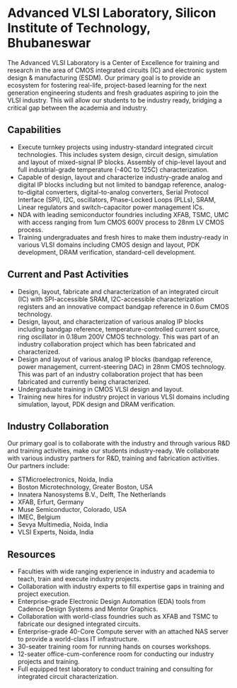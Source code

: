 # Advanced VLSI Laboratory, Silicon Institute of Technology, Bhubaneswar 

The Advanced VLSI Laboratory is a Center of Excellence for training and research in the area of CMOS integrated circuits (IC) and electronic system design & manufacturing (ESDM). Our primary goal is to provide an ecosystem for fostering real-life, project-based learning for the next generation engineering students and fresh graduates aspiring to join the VLSI industry. This will allow our students to be industry ready, bridging a critical gap between the academia and industry.

## Capabilities

- Execute turnkey projects using industry-standard integrated circuit technologies. This includes system design, circuit design, simulation and layout of mixed-signal IP blocks. Assembly of chip-level layout and full industrial-grade temperature (-40C to 125C) characterization.
- Capable of design, layout and characterize industry-grade analog and digital IP blocks including but not limited to bandgap reference, analog-to-digital converters, digital-to-analog converters, Serial Protocol Interface (SPI), I2C, oscillators, Phase-Locked Loops (PLLs), SRAM, Linear regulators and switch-capacitor power management ICs.
- NDA with leading semiconductor foundries including XFAB, TSMC, UMC with access ranging from 1um CMOS 600V process to 28nm LV CMOS process. 
- Training undergraduates and fresh hires to make them industry-ready in various VLSI domains including CMOS design and layout, PDK development, DRAM verification, standard-cell development.

## Current and Past Activities

- Design, layout, fabricate and characterization of an integrated circuit (IC) with SPI-accessible SRAM, I2C-accessible characterization registers and an innovative compact bandgap reference in 0.6um CMOS technology.
- Design, layout, and characterization of various analog IP blocks including bandgap reference, temperature-controlled current source, ring oscillator in 0.18um 200V CMOS technology. This was part of an industry collaboration project which has been fabricated and characterized. 
- Design and layout of various analog IP blocks (bandgap reference, power management, current-steering DAC) in 28nm CMOS technology. This was part of an industry collaboration project that has been fabricated and currently being characterized.
- Undergraduate training in CMOS VLSI design and layout. 
- Training new hires for industry project in various VLSI domains including simulation, layout, PDK design and DRAM verification.


## Industry Collaboration
Our primary goal is to collaborate with the industry and through various R&D and training activities, make our students industry-ready. We collaborate with various industry partners for R&D, training and fabrication activities. Our partners include:
- STMicroelectronics, Noida, India
- Boston Microtechnology, Greater Boston, USA
- Innatera Nanosystems B.V., Delft, The Netherlands
- XFAB, Erfurt, Germany
- Muse Semiconductor, Colorado, USA
- IMEC, Belgium
- Sevya Multimedia, Noida, India
- VLSI Experts, Noida, India

## Resources
- Faculties with wide ranging experience in industry and academia to teach, train and execute industry projects.
- Collaboration with industry experts to fill expertise gaps in training and project execution.
- Enterprise-grade Electronic Design Automation (EDA) tools from Cadence Design Systems and Mentor Graphics.
- Collaboration with world-class foundries such as XFAB and TSMC to fabricate our designed integrated circuits.
- Enterprise-grade 40-Core Compute server with an attached NAS server to provide a world-class IT infrastructure.
- 30-seater training room for running hands on courses workshops.
- 12-seater office-cum-conference room for conducting our industry projects and training.
- Full equipped test laboratory to conduct training and consulting for integrated circuit characterization.
